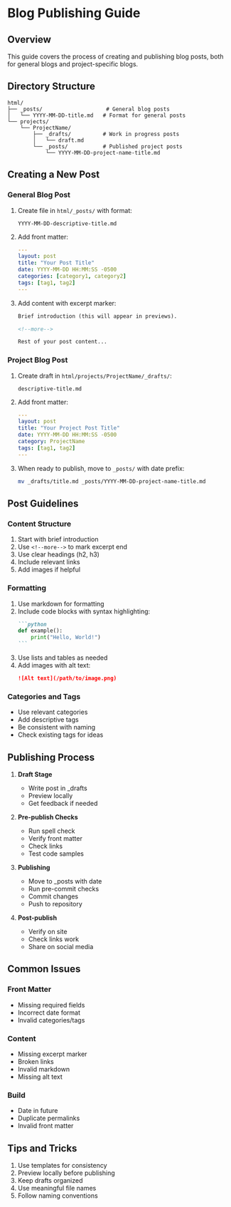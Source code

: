 # Blog Publishing Guide

## Overview
This guide covers the process of creating and publishing blog posts, both for general blogs and project-specific blogs.

## Directory Structure
```
html/
├── _posts/                    # General blog posts
│   └── YYYY-MM-DD-title.md   # Format for general posts
└── projects/
    └── ProjectName/
        ├── _drafts/          # Work in progress posts
        │   └── draft.md
        └── _posts/           # Published project posts
            └── YYYY-MM-DD-project-name-title.md
```

## Creating a New Post

### General Blog Post
1. Create file in `html/_posts/` with format:
   ```
   YYYY-MM-DD-descriptive-title.md
   ```

2. Add front matter:
   ```yaml
   ---
   layout: post
   title: "Your Post Title"
   date: YYYY-MM-DD HH:MM:SS -0500
   categories: [category1, category2]
   tags: [tag1, tag2]
   ---
   ```

3. Add content with excerpt marker:
   ```markdown
   Brief introduction (this will appear in previews).

   <!--more-->

   Rest of your post content...
   ```

### Project Blog Post
1. Create draft in `html/projects/ProjectName/_drafts/`:
   ```
   descriptive-title.md
   ```

2. Add front matter:
   ```yaml
   ---
   layout: post
   title: "Your Project Post Title"
   date: YYYY-MM-DD HH:MM:SS -0500
   category: ProjectName
   tags: [tag1, tag2]
   ---
   ```

3. When ready to publish, move to `_posts/` with date prefix:
   ```bash
   mv _drafts/title.md _posts/YYYY-MM-DD-project-name-title.md
   ```

## Post Guidelines

### Content Structure
1. Start with brief introduction
2. Use `<!--more-->` to mark excerpt end
3. Use clear headings (h2, h3)
4. Include relevant links
5. Add images if helpful

### Formatting
1. Use markdown for formatting
2. Include code blocks with syntax highlighting:
   ````markdown
   ```python
   def example():
       print("Hello, World!")
   ```
   ````
3. Use lists and tables as needed
4. Add images with alt text:
   ```markdown
   ![Alt text](/path/to/image.png)
   ```

### Categories and Tags
- Use relevant categories
- Add descriptive tags
- Be consistent with naming
- Check existing tags for ideas

## Publishing Process

1. **Draft Stage**
   - Write post in _drafts
   - Preview locally
   - Get feedback if needed

2. **Pre-publish Checks**
   - Run spell check
   - Verify front matter
   - Check links
   - Test code samples

3. **Publishing**
   - Move to _posts with date
   - Run pre-commit checks
   - Commit changes
   - Push to repository

4. **Post-publish**
   - Verify on site
   - Check links work
   - Share on social media

## Common Issues

### Front Matter
- Missing required fields
- Incorrect date format
- Invalid categories/tags

### Content
- Missing excerpt marker
- Broken links
- Invalid markdown
- Missing alt text

### Build
- Date in future
- Duplicate permalinks
- Invalid front matter

## Tips and Tricks
1. Use templates for consistency
2. Preview locally before publishing
3. Keep drafts organized
4. Use meaningful file names
5. Follow naming conventions 